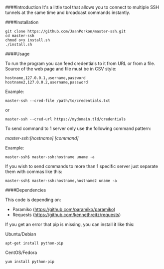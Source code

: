 ####Introduction
It's a little tool that allows you to connect to multiple SSH tunnels at the same time and broadcast commands instantly.

####Installation

```
git clone https://github.com/JaanPorkon/master-ssh.git
cd master-ssh
chmod o+x install.sh
./install.sh
```

####Usage

To run the program you can feed credentials to it from URL or from a file. Source of the web page and file must be in CSV style:

```
hostname,127.0.0.1,username,password
hostname2,127.0.0.2,username,password
```

Example:

`master-ssh --cred-file /path/to/credentials.txt`

or

`master-ssh --cred-url https://mydomain.tld/credentials`

To send command to 1 server only use the following command pattern:

_master-ssh:[hostname] [command]_

Example:

`master-ssh$ master-ssh:hostname uname -a`

If you wish to send commands to more than 1 specific server just separate them with commas like this:

`master-ssh$ master-ssh:hostname,hostname2 uname -a`

####Dependencies

This code is depending on:
* Paramiko (https://github.com/paramiko/paramiko)
* Requests (https://github.com/kennethreitz/requests)

If you get an error that pip is missing, you can install it like this:

Ubuntu/Debian
```
apt-get install python-pip
```

CentOS/Fedora
```
yum install python-pip
```